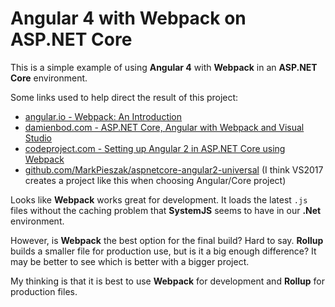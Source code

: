 # Angular 4 with Webpack on ASP.NET Core

This is a simple example of using **Angular 4** with **Webpack** in an **ASP.NET Core** environment.

Some links used to help direct the result of this project:

- [angular.io - Webpack: An Introduction](https://angular.io/guide/webpack)
- [damienbod.com - ASP.NET Core, Angular with Webpack and Visual Studio](https://damienbod.com/2016/06/12/asp-net-core-angular2-with-webpack-and-visual-studio/)
- [codeproject.com - Setting up Angular 2 in ASP.NET Core using Webpack](https://www.codeproject.com/Tips/1197147/Setting-up-Angular-in-ASP-NET-Core-using-Webpack)
- [github.com/MarkPieszak/aspnetcore-angular2-universal](https://github.com/MarkPieszak/aspnetcore-angular2-universal) (I think VS2017 creates a project like this when choosing Angular/Core project)


Looks like **Webpack** works great for development.  It loads the latest `.js` files without the caching problem that **SystemJS** seems to have in our **.Net** environment.

However, is **Webpack** the best option for the final build?  Hard to say.  **Rollup** builds a smaller file for production use, but is it a big enough difference?  It may be better to see which is better with a bigger project.

My thinking is that it is best to use **Webpack** for development and **Rollup** for production files.
